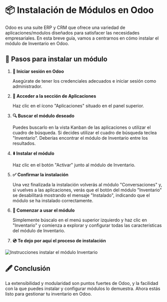 # 📦 Instalación de Módulos en Odoo

Odoo es una suite ERP y CRM que ofrece una variedad de aplicaciones/modulos diseñados para satisfacer las necesidades empresariales. En esta breve guía, vamos a centrarnos en cómo instalar el módulo de Inventario en Odoo.

## 🚀 Pasos para instalar un módulo

1. **🔑 Iniciar sesión en Odoo**

    Asegúrate de tener los credenciales adecuados e iniciar sesión como administrador.

2. **📲 Acceder a la sección de Aplicaciones**

    Haz clic en el ícono "Aplicaciones" situado en el panel superior.

3. **🔍 Buscar el módulo deseado**

    Puedes buscarlo en la vista Kanban de las aplicaciones o utilizar el cuadro de búsqueda. Si decides utilizar el cuadro de búsqueda teclea "Inventario". Deberías encontrar el módulo de Inventario entre los resultados.

4. **⬇️ Instalar el módulo**

    Haz clic en el botón "Activar" junto al módulo de Inventario.

5. **✅ Confirmar la instalación**

    Una vez finalizada la instalación volverás al módulo "Conversaciones" y, si vuelves a las aplicaciones, verás que el botón del módulo "Inventario" se desabilitará mostrando el mensaje "Instalado", indicando que el módulo se ha instalado correctamente.

6. **🎉 Comenzar a usar el módulo**

    Simplemente búscalo en el menú superior izquierdo y haz clic en "Inventario" y comienza a explorar y configurar todas las características del módulo de Inventario.

7. **💿 Te dejo por aquí el proceso de instalación**

![Instrucciones instalar el módulo Inventario](https://raw.githubusercontent.com/canarydev/SGE/e155b6fd3ad30c4ee207aa6e0a9f8fc663064112/assets/images/instalaci%C3%B3n_inventario.gif)


## 🖋️ Conclusión

La extensibilidad y modularidad son puntos fuertes de Odoo, y la facilidad con la que puedes instalar y configurar módulos lo demuestra. Ahora estás listo para gestionar tu inventario en Odoo.

